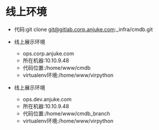 线上环境
========================
* 代码:git clone git@gitlab.corp.anjuke.com:_infra/cmdb.git
* 线上展示环境
  * ops.corp.anjuke.com
  * 所在机器:10.10.9.48
  * 代码位置:/home/www/cmdb
  * virtualenv环境:/home/www/virpython

* 线上展示环境
  * ops.dev.anjuke.com
  * 所在机器:10.10.9.48
  * 代码位置:/home/www/cmdb_branch
  * virtualenv环境:/home/www/virpython

